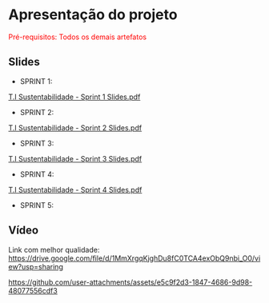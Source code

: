 # Apresentação do projeto

<span style="color:red">Pré-requisitos: Todos os demais artefatos</span>


## Slides


- SPRINT 1:

[T.I Sustentabilidade - Sprint 1 Slides.pdf](https://github.com/user-attachments/files/20970844/T.I.Sustentabilidade.-.Sprint.1.Slides.pdf)

- SPRINT 2:

[T.I Sustentabilidade - Sprint 2 Slides.pdf](https://github.com/user-attachments/files/20970857/T.I.Sustentabilidade.-.Sprint.2.Slides.pdf)

- SPRINT 3:

[T.I Sustentabilidade - Sprint 3 Slides.pdf](https://github.com/user-attachments/files/20970853/T.I.Sustentabilidade.-.Sprint.3.Slides.pdf)

- SPRINT 4:

[T.I Sustentabilidade - Sprint 4 Slides.pdf](https://github.com/user-attachments/files/20970842/T.I.Sustentabilidade.-.Sprint.4.Slides.pdf)

- SPRINT 5:



## Vídeo

Link com melhor qualidade: https://drive.google.com/file/d/1MmXrgqKjghDu8fC0TCA4exObQ9nbi_O0/view?usp=sharing

https://github.com/user-attachments/assets/e5c9f2d3-1847-4686-9d98-48077556cdf3


